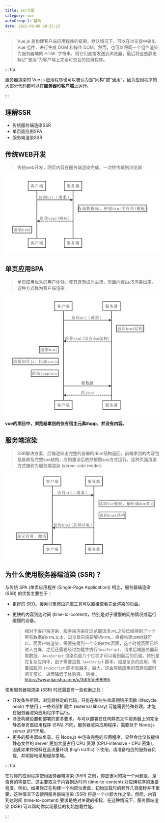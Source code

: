 ```yaml
---
title: ssr介绍
category: vue
autoGroup-1: 基础
date: 2021-09-08 20:25:23
---
```


> Vue.js 是构建客户端应用程序的框架。默认情况下，可以在浏览器中输出 Vue 组件，进行生成 DOM 和操作 DOM。然而，也可以将同一个组件渲染为服务器端的 HTML 字符串，将它们直接发送到浏览器，最后将这些静态标记"激活"为客户端上完全可交互的应用程序。

::: tip

服务器渲染的 Vue.js 应用程序也可以被认为是"同构"或"通用"，因为应用程序的大部分代码都可以在**服务器**和**客户端**上运行。

:::

## 理解SSR

- 传统服务端渲染SSR 
- 单页面应用SPA
- 服务端渲染SSR

## 传统WEB开发

> 传统web开发，网页内容在服务端渲染完成，一次性传输到浏览器  

![image-20210908231545949](assets/image-20210908231545949.png)

## 单页应用SPA

> 单页应用优秀的用户体验，使其逐渐成为主流，页面内容由JS渲染出来，这种方式称为客户端渲染  

![image-20210908231746302](assets/image-20210908231746302.png)

**vue的项目中，浏览器拿到的仅有宿主元素#app，并没有内容。**  

## 服务端渲染

> SSR解决方案，后端渲染出完整的首屏的dom结构返回，前端拿到的内容包括首屏及完整spa结构，应用激活后依然按照spa方式运行，这种页面渲染方式被称为服务端渲染 (server side render)

![image-20210908232018498](assets/image-20210908232018498.png)

## 为什么使用服务器端渲染 (SSR)？

与传统 SPA (单页应用程序 (Single-Page Application)) 相比，服务器端渲染 (SSR) 的优势主要在于：

- 更好的 SEO。搜索引擎爬虫抓取工具可以直接查看完全渲染的页面。

- 更快的内容到达时间 (time-to-content)，特别是对于缓慢的网络情况或运行缓慢的设备。

  > 相对于客户端渲染，服务端渲染在浏览器请求`URL`之后已经得到了一个带有数据的`HTML`文本，浏览器只需要解析`HTML`，直接构建`DOM`树就可以。而客户端渲染，需要先得到一个空的`HTML`页面，这个时候页面已经进入白屏，之后还需要经过加载并执行`JavaScript`、请求后端服务器获取数据、`JavaScript` 渲染页面几个过程才可以看到最后的页面。特别是在复杂应用中，由于需要加载 `JavaScript` 脚本，越是复杂的应用，需要加载的 `JavaScript` 脚本就越多、越大，这会导致应用的首屏加载时间非常长，进而降低了体验感。
  > 链接：https://www.jianshu.com/p/3df5fde98995

使用服务器端渲染 (SSR) 时还需要有一些权衡之处：

- 开发条件所限。浏览器特定的代码，只能在某些生命周期钩子函数 (lifecycle hook) 中使用；一些外部扩展库 (external library) 可能需要特殊处理，才能在服务器渲染应用程序中运行。
- 涉及构建设置和部署的更多要求。与可以部署在任何静态文件服务器上的完全静态单页面应用程序 (SPA) 不同，服务器渲染应用程序，需要处于 Node.js server 运行环境。
- 更多的服务器端负载。在 Node.js 中渲染完整的应用程序，显然会比仅仅提供静态文件的 server 更加大量占用 CPU 资源 (CPU-intensive - CPU 密集)，因此如果你预料在高流量环境 (high traffic) 下使用，请准备相应的服务器负载，并明智地采用缓存策略。

::: tip

在对你的应用程序使用服务器端渲染 (SSR) 之前，你应该问的第一个问题是，是否真的需要它。这主要取决于内容到达时间 (time-to-content) 对应用程序的重要程度。例如，如果你正在构建一个内部仪表盘，初始加载时的额外几百毫秒并不重要，这种情况下去使用服务器端渲染 (SSR) 将是一个小题大作之举。然而，内容到达时间 (time-to-content) 要求是绝对关键的指标，在这种情况下，服务器端渲染 (SSR) 可以帮助你实现最佳的初始加载性能。

:::